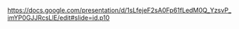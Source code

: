 https://docs.google.com/presentation/d/1sLfejeF2sA0Fp61fLedM0Q_YzsvP_imYP0GJJRcsLlE/edit#slide=id.p10
